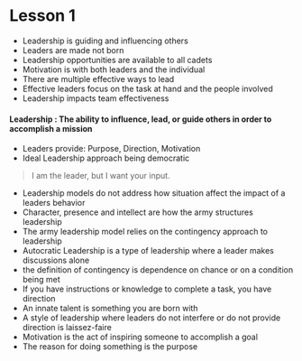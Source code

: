 # Lesson 1

* Leadership is guiding and influencing others
* Leaders are made not born
* Leadership opportunities are available to all cadets
* Motivation is with both leaders and the individual
* There are multiple effective ways to lead
* Effective leaders focus on the task at hand and the people involved
* Leadership impacts team effectiveness

#### Leadership : The ability to influence, lead, or guide others in order to accomplish a mission

* Leaders provide: Purpose, Direction, Motivation
* Ideal Leadership approach being democratic

> I am the leader, but I want your input.

* Leadership models do not address how situation affect the impact of a leaders behavior
* Character, presence and intellect are how the army structures leadership
* The army leadership model relies on the contingency approach to leadership
* Autocratic Leadership is a type of leadership where a leader makes discussions alone
* the definition of contingency is dependence on chance or on a condition being met
* If you have instructions or knowledge to complete a task, you have direction
* An innate talent is something you are born with
* A style of leadership where leaders do not interfere or do not provide direction is laissez-faire
* Motivation is the act of inspiring someone to accomplish a goal
* The reason for doing something is the purpose

